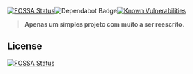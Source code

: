[![FOSSA Status](https://app.fossa.com/api/projects/git%2Bgithub.com%2FFptbb%2FRo-Anime.svg?type=shield)](https://app.fossa.com/projects/git%2Bgithub.com%2FFptbb%2FRo-Anime?ref=badge_shield)<img src="https://flat.badgen.net/dependabot/fptbb/Ro-Anime?icon=dependabot" alt="Dependabot Badge" />[![Known Vulnerabilities](https://snyk.io/test/github/Fptbb/Ro-Anime/badge.svg?targetFile=package.json)](https://snyk.io/test/github/Fptbb/Ro-Anime?targetFile=package.json)

>**Apenas um simples projeto com muito a ser reescrito.** 

## License
[![FOSSA Status](https://app.fossa.com/api/projects/git%2Bgithub.com%2FFptbb%2FRo-Anime.svg?type=large)](https://app.fossa.com/projects/git%2Bgithub.com%2FFptbb%2FRo-Anime?ref=badge_large)
